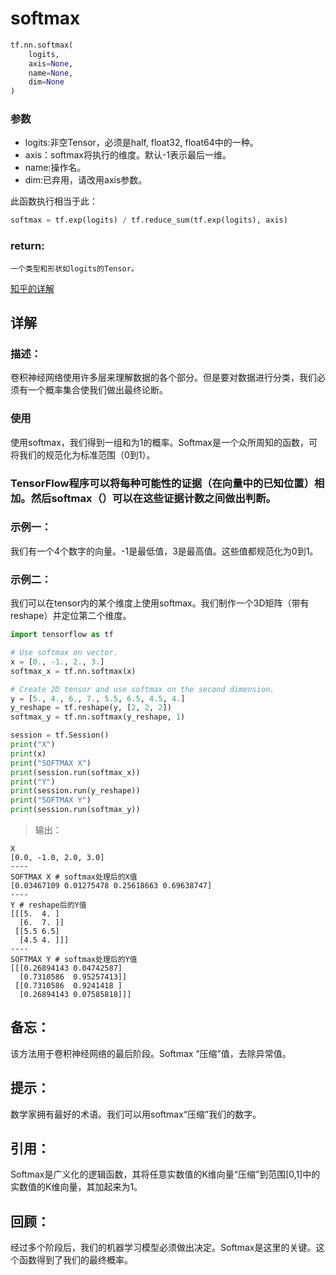 # softmax
```py
tf.nn.softmax(
    logits,
    axis=None,
    name=None,
    dim=None
)
```
### 参数
  - logits:非空Tensor，必须是half, float32, float64中的一种。
  - axis：softmax将执行的维度。默认-1表示最后一维。
  - name:操作名。
  - dim:已弃用，请改用axis参数。

此函数执行相当于此：
```py
softmax = tf.exp(logits) / tf.reduce_sum(tf.exp(logits), axis)
```

### return:
    一个类型和形状如logits的Tensor。

<a href="https://www.zhihu.com/question/23765351">知乎的详解</a>


## 详解

### 描述：
  卷积神经网络使用许多层来理解数据的各个部分。但是要对数据进行分类，我们必须有一个概率集合使我们做出最终论断。
### 使用
  使用softmax，我们得到一组和为1的概率。Softmax是一个众所周知的函数，可将我们的规范化为标准范围（0到1）。

### TensorFlow程序可以将每种可能性的证据（在向量中的已知位置）相加。然后softmax（）可以在这些证据计数之间做出判断。

### 示例一：
我们有一个4个数字的向量。-1是最低值，3是最高值。这些值都规范化为0到1。

### 示例二：
我们可以在tensor内的某个维度上使用softmax。我们制作一个3D矩阵（带有reshape）并定位第二个维度。

```py
import tensorflow as tf

# Use softmax on vector.
x = [0., -1., 2., 3.]
softmax_x = tf.nn.softmax(x)

# Create 2D tensor and use softmax on the second dimension.
y = [5., 4., 6., 7., 5.5, 6.5, 4.5, 4.]
y_reshape = tf.reshape(y, [2, 2, 2])
softmax_y = tf.nn.softmax(y_reshape, 1)

session = tf.Session()
print("X")
print(x)
print("SOFTMAX X")
print(session.run(softmax_x))
print("Y")
print(session.run(y_reshape))
print("SOFTMAX Y")
print(session.run(softmax_y))
```
> 输出：
```shell
X 
[0.0, -1.0, 2.0, 3.0] 
----
SOFTMAX X # softmax处理后的X值
[0.03467109 0.01275478 0.25618663 0.69638747] 
----
Y # reshape后的Y值
[[[5.  4. ]
  [6.  7. ]]
 [[5.5 6.5]
  [4.5 4. ]]]
----
SOFTMAX Y # softmax处理后的Y值
[[[0.26894143 0.04742587]
  [0.7310586  0.95257413]]
 [[0.7310586  0.9241418 ]
  [0.26894143 0.07585818]]]
```

## 备忘：
该方法用于卷积神经网络的最后阶段。Softmax “压缩”值，去除异常值。
## 提示：
数学家拥有最好的术语。我们可以用softmax“压缩”我们的数字。
## 引用：
Softmax是广义化的逻辑函数，其将任意实数值的K维向量“压缩”到范围[0,1]中的实数值的K维向量，其加起来为1。
## 回顾：
经过多个阶段后，我们的机器学习模型必须做出决定。Softmax是这里的关键。这个函数得到了我们的最终概率。